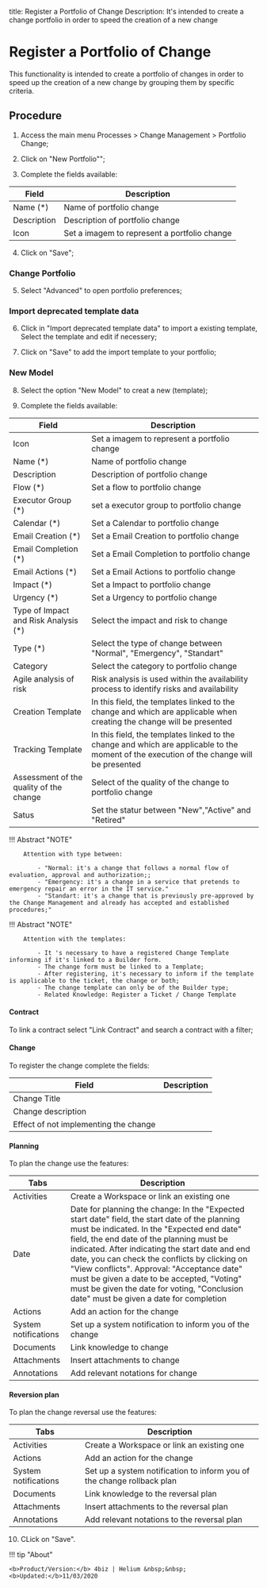 title: Register a Portfolio of Change
Description: It's intended to create a change portfolio in order to speed the creation of a new change

# Register a Portfolio of Change

This functionality is intended to create a portfolio of changes in order to speed up the creation of a new change by grouping them by specific criteria.

## Procedure

1.    Access the main menu Processes > Change Management > Portfolio Change;
      
2.    Click on "New Portfolio"";
   
3.    Complete the fields available:

|Field|Description|
|-|-|
|Name (\*)|Name of portfolio change|
|Description|Description of portfolio change|
|Icon|Set a imagem to represent a portfolio change|

4. Click on "Save";

### Change Portfolio

5. Select "Advanced" to open portfolio preferences;

### Import deprecated template data

6. Click in "Import deprecated template data" to import a existing template, Select the template and edit if necessery;

7. Click on "Save" to add the import template to your portfolio;

### New Model
   
8. Select the option "New Model" to creat a new (template);
   
9. Complete the fields available:

|Field|Description|
|-|-|
|Icon|Set a imagem to represent a portfolio change|
|Name (\*)|Name of portfolio change|
|Description|Description of portfolio change|
|Flow (\*)|Set a flow to portfolio change|
|Executor Group (\*)|set a executor group to portfolio change|
|Calendar (\*)|Set a Calendar to portfolio change|
|Email Creation (\*)|Set a Email Creation to portfolio change|
|Email Completion (\*)|Set a Email Completion to portfolio change|
|Email Actions (\*)|Set a Email Actions to portfolio change|
|Impact (\*)|Set a Impact to portfolio change|
|Urgency (\*)|Set a Urgency to portfolio change|
|Type of Impact and Risk Analysis (\*)|Select the impact and risk to change|
|Type (\*)|Select the type of change between "Normal", "Emergency", "Standart"|
|Category|Select the category to portfolio change|
|Agile analysis of risk|Risk analysis is used within the availability process to identify risks and availability|
|Creation Template|In this field, the templates linked to the change and which are applicable when creating the change will be presented|
|Tracking Template|In this field, the templates linked to the change and which are applicable to the moment of the execution of the change will be presented|
|Assessment of the quality of the change|Select of the quality of the change to portfolio change|
|Satus|Set the statur between "New","Active" and "Retired"|

!!! Abstract "NOTE"
    
        Attention with type between:
            
            - "Normal: it's a change that follows a normal flow of evaluation, approval and authorization;;
            - "Emergency: it's a change in a service that pretends to emergency repair an error in the IT service."
            - "Standart: it's a change that is previously pre-approved by the Change Management and already has accepted and established procedures;" 

!!! Abstract "NOTE"

        Attention with the templates:
            
            - It 's necessary to have a registered Change Template informing if it's linked to a Builder form.
            - The change form must be linked to a Template;
            - After registering, it's necessary to inform if the template is applicable to the ticket, the change or both;
            - The change template can only be of the Builder type;
            - Related Knowledge: Register a Ticket / Change Template


#### Contract

To link a contract select "Link Contract" and search a contract with a filter;

#### Change

To register the change complete the fields:

|Field|Description|
|-|-|
|Change Title||
|Change description||
|Effect of not implementing the change||

#### Planning

To plan the change use the features:

|Tabs|Description|
|-|-|
|Activities|Create a Workspace or link an existing one|
|Date|Date for planning the change: In the "Expected start date" field, the start date of the planning must be indicated. In the "Expected end date" field, the end date of the planning must be indicated. After indicating the start date and end date, you can check the conflicts by clicking on "View conflicts". Approval: "Acceptance date" must be given a date to be accepted, "Voting" must be given the date for voting, "Conclusion date" must be given a date for completion|
|Actions|Add an action for the change|
|System notifications|Set up a system notification to inform you of the change|
|Documents|Link knowledge to change|
|Attachments|Insert attachments to change|
|Annotations|Add relevant notations for change|

#### Reversion plan

To plan the change reversal use the features:

|Tabs|Description|
|-|-|
|Activities | Create a Workspace or link an existing one|
|Actions | Add an action for the change|
|System notifications|Set up a system notification to inform you of the change rollback plan|
|Documents|Link knowledge to the reversal plan|
|Attachments|Insert attachments to the reversal plan|
|Annotations|Add relevant notations to the reversal plan|

10. CLick on "Save".

!!! tip "About"

    <b>Product/Version:</b> 4biz | Helium &nbsp;&nbsp;
    <b>Updated:</b>11/03/2020
